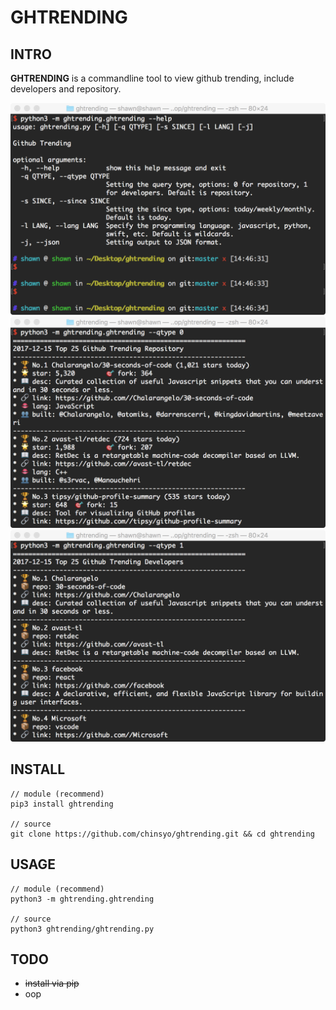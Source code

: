 # GHTRENDING

## INTRO

**GHTRENDING** is a commandline tool to view github trending, include developers and repository.

![help](./screenshot/help.png)
![repository](./screenshot/repository.png)
![developers](./screenshot/developers.png)

## INSTALL
    // module (recommend)
    pip3 install ghtrending
    
    // source
    git clone https://github.com/chinsyo/ghtrending.git && cd ghtrending

## USAGE
    // module (recommend)
    python3 -m ghtrending.ghtrending
    
    // source
    python3 ghtrending/ghtrending.py

## TODO

* ~~install via pip~~
* oop